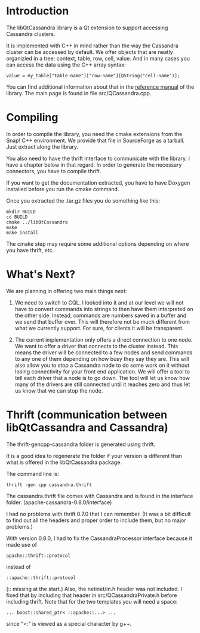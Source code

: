 # Introduction

The libQtCassandra library is a Qt extension to support accessing
Cassandra clusters.

It is implemented with C++ in mind rather than the way the Cassandra
cluster can be accessed by default. We offer objects that are neatly
organizied in a tree: context, table, row, cell, value. And in many
cases you can access the data using the C++ array syntax:

    value = my_table["table-name"]["row-name"][QString("cell-name")];

You can find additional information about that in the [reference
manual](http://snapwebsites.org/project/references) of the library.
The main page is found in file src/QCassandra.cpp.


# Compiling

In order to compile the library, you need the cmake extensions from
the Snap! C++ environment. We provide that file in SourceForge as
a tarball. Just extract along the library.

You also need to have the thrift interface to communicate with the
library. I have a chapter below in that regard. In order to generate
the necessary connectors, you have to compile thrift.

If you want to get the documentation extracted, you have to have
Doxygen installed before you run the cmake command.

Once you extracted the .tar.gz files you do something like this:

    mkdir BUILD
    cd BUILD
    cmake ../libQtCassandra
    make
    make install

The cmake step may require some additional options depending on
where you have thrift, etc.


# What's Next?

We are planning in offering two main things next:

1. We need to switch to CQL. I looked into it and at our level we
   will not have to convert commands into strings to then have
   them interpreted on the other side. Instead, commands are numbers
   saved in a buffer and we send that buffer over. This will
   therefore not be much different from what we currently support.
   For sure, for clients it will be transparent.

2. The current implementation only offers a direct connection to
   one node. We want to offer a driver that connects to the
   cluster instead. This means the driver will be connected to
   a few nodes and send commands to any one of them depending on
   how busy they say they are. This will also allow you to stop
   a Cassandra node to do some work on it without losing connectivity
   for your front end application. We will offer a tool to tell
   each driver that a node is to go down. The tool will let us
   know how many of the drivers are still connected until it
   reaches zero and thus let us know that we can stop the node.


# Thrift (communication between libQtCassandra and Cassandra)

The thrift-gencpp-cassandra folder is generated using thrift.

It is a good idea to regenerate the folder if your version is
different than what is offered in the libQtCassandra package.

The command line is:

    thrift -gen cpp cassandra.thrift

The cassandra.thrift file comes with Cassandra and is found in
the interface folder. (apache-cassandra-0.8.0/interface)

I had no problems with thrift 0.7.0 that I can remember. (It was
a bit difficult to find out all the headers and proper order to
include them, but no major problems.)

With version 0.8.0, I had to fix the CassandraProcessor interface
because it made use of

    apache::thrift::protocol

instead of

    ::apache::thrift::protocol

(:: missing at the start.) Also, the netinet/in.h header was not
included. I fixed that by including that header in
src/QCassandraPrivate.h before including thrift.
Note that for the two templates you will need a space:

    ... boost::shared_ptr< ::apache::...> ...

since "<:" is viewed as a special character by g++.

